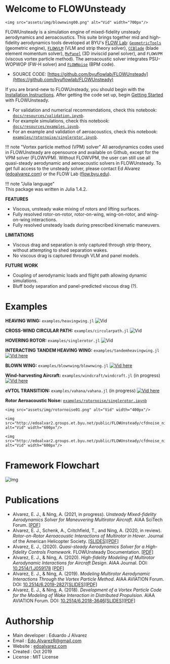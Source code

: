 # Welcome to FLOWUnsteady

```@raw html
<img src="assets/img/blownwing00.png" alt="Vid" width="700px"/>
```

FLOWUnsteady is a simulation engine of mixed-fidelity unsteady aerodynamics and aeroacoustics.
This suite brings together mid and high-fidelity
aerodynamics tools developed at BYU's [FLOW Lab](http://flow.byu.edu/): [`GeometricTools`](https://github.com/byuflowlab/GeometricTools.jl)
(geometric engine), [`FLOWVLM`](https://github.com/byuflowlab/FLOWVLM) (VLM and
strip theory solver), [`CCBlade`](https://github.com/byuflowlab/CCBlade.jl)
(blade element momentum solver),
[`MyPanel`](https://github.com/EdoAlvarezR/MyPanel.jl) (3D inviscid panel
solver), and `FLOWVPM` (viscous vortex particle method). The aeroacoustic
solver integrates PSU-WOPWOP (FW-H solver) and [`FLOWNoise`](https://github.com/byuflowlab/FLOWNoise) (BPM code).

* SOURCE CODE: [https://github.com/byuflowlab/FLOWUnsteady](https://github.com/byuflowlab/FLOWUnsteady)

If you are brand-new to FLOWUnsteady, you should begin with the [Installation Instructions](@ref). After getting the code set up, begin [Getting Started](@ref) with FLOWUnsteady.

* For validation and numerical recommendations, check this notebook: [`docs/resources/validation.ipynb`](https://nbviewer.jupyter.org/github/byuflowlab/FLOWUnsteady/blob/master/docs/resources/validation.ipynb).
* For example simulations, check this notebook: [`docs/resources/examples.ipynb`](https://nbviewer.jupyter.org/github/byuflowlab/FLOWUnsteady/blob/master/docs/resources/examples.ipynb).
* For an example and validation of aeroacoustics, check this notebook: [`examples/rotornoise/singlerotor.ipynb`](https://nbviewer.jupyter.org/github/byuflowlab/FLOWUnsteady/blob/master/examples/rotornoise/singlerotor.ipynb).

!!! note "Vortex particle method (VPM) solver"
    All aerodynamics codes used in FLOWUnsteady are opensource and available on Github, except for the VPM solver (FLOWVPM). Without FLOWVPM, the user can still use all quasi-steady aerodynamic and aeroacoustic solvers in FLOWUnsteady. To get full access to the unsteady solver, please contact Ed Alvarez ([edoalvarez.com](https://edoalvarez.com)) or the FLOW Lab ([flow.byu.edu](http://flow.byu.edu/)).

!!! note "Julia language"   
    This package was written in Julia 1.4.2.

**FEATURES**
* Viscous, unsteady wake mixing of rotors and lifting surfaces.
* Fully resolved rotor-on-rotor, rotor-on-wing, wing-on-rotor, and wing-on-wing interactions.
* Fully resolved unsteady loads during prescribed kinematic maneuvers.

**LIMITATIONS**
* Viscous drag and separation is only captured through strip theory, without attempting to shed separation wakes.
* No viscous drag is captured through VLM and panel models.

**FUTURE WORK**
* Coupling of aerodynamic loads and flight path allowing dynamic simulations.
* Bluff body separation and panel-predicted viscous drag (?).


# Examples
**HEAVING WING:** `examples/heavingwing.jl`
![Vid](http://edoalvar2.groups.et.byu.net/public/FLOWUnsteady/bertinsheaving00.gif)

**CROSS-WIND CIRCULAR PATH:** `examples/circularpath.jl`
![Vid](http://edoalvar2.groups.et.byu.net/public/FLOWUnsteady/circularpath03_1.gif)

**HOVERING ROTOR:** `examples/singlerotor.jl`
![Vid](http://edoalvar2.groups.et.byu.net/public/FLOWUnsteady/fvs_singlerotor02.gif)

**INTERACTING TANDEM HEAVING WING:** `examples/tandemheavingwing.jl`
[![Vid here](assets/img/play01_wide.png)](https://youtu.be/Pch94bKpjrQ)

**BLOWN WING:** `examples/blownwing/blownwing.jl`
[![Vid here](assets/img/blownwingplay03.png)](https://youtu.be/3REcIdIXrZA)


**Wind-harvesting Aircraft:** `examples/windcraft/windcraft.jl` (in progress)
[![Vid here](assets/img/windcraftwake.jpg)](https://youtu.be/iFM3B4_N2Ls)

**eVTOL TRANSITION:** `examples/vahana/vahana.jl` (in progress)
[![Vid here](assets/img/play00_wide.png)](https://youtu.be/f_AkQW37zqs)

**Rotor Aeroacoustic Noise:** [`examples/rotornoise/singlerotor.ipynb`](https://nbviewer.jupyter.org/github/byuflowlab/FLOWUnsteady/blob/master/examples/rotornoise/singlerotor.ipynb)

```@raw html
<img src="assets/img/rotornoise01.png" alt="Vid" width="400px"/>
```
```@raw html
<img src="http://edoalvar2.groups.et.byu.net/public/FLOWUnsteady/cfdnoise_ningdji_multi_005D_03_15.gif" alt="Vid" width="600px"/>
```
```@raw html
<img src="http://edoalvar2.groups.et.byu.net/public/FLOWUnsteady/cfdnoise_ningdji_multi_005D_03_18.gif" alt="Vid" width="600px"/>
```

# Framework Flowchart
![Img](assets/img/flowchart00.png)

# Publications
  * Alvarez, E. J., & Ning, A. (2021, in progress). *Unsteady Mixed-fidelity Aerodynamics Solver for Maneuvering Multirotor Aircraft*. AIAA SciTech Forum. [\[PDF\]](https://github.com/byuflowlab/FLOWUnsteady/blob/master/docs/resources/AlvarezNing_2021-SciTechAbstract-FLOWUnsteady_solver.pdf)
  * Alvarez, E. J., Schenk, A., Critchfield, T., and Ning, A. (2020, in review). *Rotor-on-Rotor Aeroacoustic Interactions of Multirotor in Hover*. Journal of the American Helicopter Society. [\[SLIDES\]](http://edoalvar2.groups.et.byu.net/public/AlvarezSchenkCritchfield_2020-PresentationVFSForum-multirotor_noise_interactions_in_hoverSTATIC.pdf)[\[PDF\]](https://scholarsarchive.byu.edu/facpub/4053/)
  * Alvarez, E. J., (2020). *Quasi-steady Aerodynamics Solver for a High-fidelity Controls Framework*. FLOWUnsteady Documentation. [\[PDF\]](https://github.com/byuflowlab/FLOWUnsteady/blob/master/docs/resources/quasisteadysolver.pdf)
  * Alvarez, E. J., & Ning, A. (2020). *High-fidelity Modeling of Multirotor Aerodynamic Interactions for Aircraft Design*. AIAA Journal. DOI: [10.2514/1.J059178](https://arc.aiaa.org/doi/10.2514/1.J059178) [\[PDF\]](https://scholarsarchive.byu.edu/facpub/4179/)
  * Alvarez, E. J., & Ning, A. (2019). *Modeling Multirotor Aerodynamic Interactions Through the Vortex Particle Method*. AIAA AVIATION Forum. DOI: [10.2514/6.2019-2827](https://doi.org/10.2514/6.2019-2827)[\[SLIDES\]](http://edoalvar2.groups.et.byu.net/public/AlvarezNing_2019-AVIATION-Multirotor_aerodynamic_interactions_through_VPM-STATIC.pdf)[\[PDF\]](https://scholarsarchive.byu.edu/facpub/3191/)
  * Alvarez, E. J., & Ning, A. (2018). *Development of a Vortex Particle Code for the Modeling of Wake Interaction in Distributed Propulsion*. AIAA AVIATION Forum. DOI: [10.2514/6.2018-3646](https://doi.org/10.2514/6.2018-3646)[\[SLIDES\]](http://www.et.byu.edu/~edoalvar/public/AlvarezNing_2018-AIAA-VPM_distibuted_propulsion-SLIDE-static.pdf)[\[PDF\]](https://scholarsarchive.byu.edu/facpub/2116/)


# Authorship
  * Main developer    : Eduardo J Alvarez
  * Email             : Edo.AlvarezR@gmail.com
  * Website           : [edoalvarez.com](https://www.edoalvarez.com/)
  * Created           : Oct 2019
  * License           : MIT License

